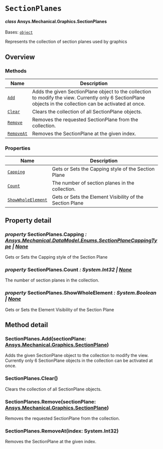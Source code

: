 # `SectionPlanes`

<a id="ansys.mechanical.stubs.v242.Ansys.Mechanical.Graphics.SectionPlanes"></a>

#### *class* Ansys.Mechanical.Graphics.SectionPlanes

Bases: [`object`](https://docs.python.org/3/library/functions.html#object)

Represents the collection of section planes used by graphics

<!-- !! processed by numpydoc !! -->

<a id="overview"></a>

## Overview

### Methods

| Name | Description |
|--------------------------------------------------------------------------------------------------|--------------------------------------------------------------------------------------------------------------------------------------------------------------|
| [`Add`](#SectionPlanes.Add)           | Adds the given SectionPlane object to the collection to modify the view. Currently only 6 SectionPlane objects in the collection can be activated at once.   |
| [`Clear`](#SectionPlanes.Clear)       | Clears the collection of all SectionPlane objects.                                                                                                           |
| [`Remove`](#SectionPlanes.Remove)     | Removes the requested SectionPlane from the collection.                                                                                                      |
| [`RemoveAt`](#SectionPlanes.RemoveAt) | Removes the SectionPlane at the given index.                                                                                                                 |

### Properties

| Name | Description |
|------------------------------------------------------------------------------------------------------------------|----------------------------------------------------------|
| [`Capping`](#SectionPlanes.Capping)                   | Gets or Sets the Capping style of the Section Plane      |
| [`Count`](#SectionPlanes.Count)                       | The number of section planes in the collection.          |
| [`ShowWholeElement`](#SectionPlanes.ShowWholeElement) | Gets or Sets the Element Visibility of the Section Plane |

<a id="property-detail"></a>

## Property detail

<a id="SectionPlanes.Capping"></a>

### *property* SectionPlanes.Capping *: [Ansys.Mechanical.DataModel.Enums.SectionPlaneCappingType](../DataModel/Enums/SectionPlaneCappingType.md#ansys.mechanical.stubs.v242.Ansys.Mechanical.DataModel.Enums.SectionPlaneCappingType) | [None](https://docs.python.org/3/library/constants.html#None)*

Gets or Sets the Capping style of the Section Plane

<!-- !! processed by numpydoc !! -->

<a id="SectionPlanes.Count"></a>

### *property* SectionPlanes.Count *: System.Int32 | [None](https://docs.python.org/3/library/constants.html#None)*

The number of section planes in the collection.

<!-- !! processed by numpydoc !! -->

<a id="SectionPlanes.ShowWholeElement"></a>

### *property* SectionPlanes.ShowWholeElement *: System.Boolean | [None](https://docs.python.org/3/library/constants.html#None)*

Gets or Sets the Element Visibility of the Section Plane

<!-- !! processed by numpydoc !! -->

<a id="method-detail"></a>

## Method detail

<a id="SectionPlanes.Add"></a>

### SectionPlanes.Add(sectionPlane: [Ansys.Mechanical.Graphics.SectionPlane](SectionPlane.md#ansys.mechanical.stubs.v242.Ansys.Mechanical.Graphics.SectionPlane))

Adds the given SectionPlane object to the collection to modify the view. Currently only 6 SectionPlane objects in the collection can be activated at once.

<!-- !! processed by numpydoc !! -->

<a id="SectionPlanes.Clear"></a>

### SectionPlanes.Clear()

Clears the collection of all SectionPlane objects.

<!-- !! processed by numpydoc !! -->

<a id="SectionPlanes.Remove"></a>

### SectionPlanes.Remove(sectionPlane: [Ansys.Mechanical.Graphics.SectionPlane](SectionPlane.md#ansys.mechanical.stubs.v242.Ansys.Mechanical.Graphics.SectionPlane))

Removes the requested SectionPlane from the collection.

<!-- !! processed by numpydoc !! -->

<a id="SectionPlanes.RemoveAt"></a>

### SectionPlanes.RemoveAt(index: System.Int32)

Removes the SectionPlane at the given index.

<!-- !! processed by numpydoc !! -->

